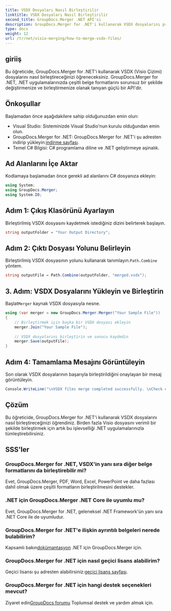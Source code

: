 ```yaml
---
title: VSDX Dosyaları Nasıl Birleştirilir
linktitle: VSDX Dosyaları Nasıl Birleştirilir
second_title: GroupDocs.Merger .NET API'si
description: GroupDocs.Merger for .NET'i kullanarak VSDX dosyalarını programlı olarak nasıl birleştireceğinizi öğrenin. Bu eğitimde kod örnekleriyle adım adım talimatlar sağlanmaktadır.
type: docs
weight: 12
url: /tr/net/visio-merging/how-to-merge-vsdx-files/
---
```

## giriiş
Bu öğreticide, GroupDocs.Merger for .NET'i kullanarak VSDX (Visio Çizimi) dosyalarını nasıl birleştireceğinizi öğreneceksiniz. GroupDocs.Merger for .NET, .NET uygulamalarınızda çeşitli belge formatlarını sorunsuz bir şekilde değiştirmenize ve birleştirmenize olanak tanıyan güçlü bir API'dir.
## Önkoşullar
Başlamadan önce aşağıdakilere sahip olduğunuzdan emin olun:
- Visual Studio: Sisteminizde Visual Studio'nun kurulu olduğundan emin olun.
-  GroupDocs.Merger for .NET: GroupDocs.Merger for .NET'i şu adresten indirip yükleyin:[indirme sayfası](https://releases.groupdocs.com/merger/net/).
- Temel C# Bilgisi: C# programlama diline ve .NET geliştirmeye aşinalık.

## Ad Alanlarını İçe Aktar
Kodlamaya başlamadan önce gerekli ad alanlarını C# dosyanıza ekleyin:
```csharp
using System; 
using GroupDocs.Merger;
using System.IO;
```
## Adım 1: Çıkış Klasörünü Ayarlayın
Birleştirilmiş VSDX dosyasını kaydetmek istediğiniz dizini belirterek başlayın.
```csharp
string outputFolder = "Your Output Directory";
```
## Adım 2: Çıktı Dosyası Yolunu Belirleyin
 Birleştirilmiş VSDX dosyasının yolunu kullanarak tanımlayın.`Path.Combine` yöntem.
```csharp
string outputFile = Path.Combine(outputFolder, "merged.vsdx");
```
## 3. Adım: VSDX Dosyalarını Yükleyin ve Birleştirin
 Başlat`Merger` kaynak VSDX dosyasıyla nesne.
```csharp
using (var merger = new GroupDocs.Merger.Merger("Your Sample File"))
{
    // Birleştirmek için başka bir VSDX dosyası ekleyin
    merger.Join("Your Sample File");
    
    // VSDX dosyalarını birleştirin ve sonucu kaydedin
    merger.Save(outputFile);
}
```
## Adım 4: Tamamlama Mesajını Görüntüleyin
Son olarak VSDX dosyalarının başarıyla birleştirildiğini onaylayan bir mesaj görüntüleyin.
```csharp
Console.WriteLine("\nVSDX files merge completed successfully. \nCheck output in {0}", outputFolder);
```

## Çözüm
Bu öğreticide, GroupDocs.Merger for .NET'i kullanarak VSDX dosyalarını nasıl birleştireceğinizi öğrendiniz. Birden fazla Visio dosyasını verimli bir şekilde birleştirmek için artık bu işlevselliği .NET uygulamalarınızla tümleştirebilirsiniz.

## SSS'ler
### GroupDocs.Merger for .NET, VSDX'in yanı sıra diğer belge formatlarını da birleştirebilir mi?
Evet, GroupDocs.Merger, PDF, Word, Excel, PowerPoint ve daha fazlası dahil olmak üzere çeşitli formatların birleştirilmesini destekler.
### .NET için GroupDocs.Merger .NET Core ile uyumlu mu?
Evet, GroupDocs.Merger for .NET, geleneksel .NET Framework'ün yanı sıra .NET Core ile de uyumludur.
### GroupDocs.Merger for .NET'e ilişkin ayrıntılı belgeleri nerede bulabilirim?
 Kapsamlı bakın[dokümantasyon](https://reference.groupdocs.com/merger/net/) .NET için GroupDocs.Merger için.
### GroupDocs.Merger for .NET için nasıl geçici lisans alabilirim?
 Geçici lisansı şu adresten alabilirsiniz:[geçici lisans sayfası](https://purchase.groupdocs.com/temporary-license/).
### GroupDocs.Merger for .NET için hangi destek seçenekleri mevcut?
 Ziyaret edin[GroupDocs forumu](https://forum.groupdocs.com/c/merger/32) Toplumsal destek ve yardım almak için.